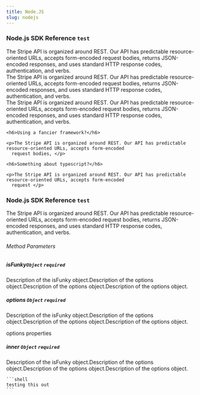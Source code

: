 ```yaml
---
title: Node.JS
slug: nodejs
---
```


<section className="section">
  <div className="left">
    <h3>Node.js SDK Reference <code>test</code></h3>
    <p>
      The Stripe API is organized around REST. Our API has predictable resource-oriented URLs, accepts form-encoded
      request bodies, returns JSON-encoded responses, and uses standard HTTP response codes, authentication, and verbs.
      <br />
      The Stripe API is organized around REST. Our API has predictable resource-oriented URLs, accepts form-encoded
      request bodies, returns JSON-encoded responses, and uses standard HTTP response codes, authentication, and verbs.
      <br />
      The Stripe API is organized around REST. Our API has predictable resource-oriented URLs, accepts form-encoded
      request bodies, returns JSON-encoded responses, and uses standard HTTP response codes, authentication, and verbs.
    </p>

  </div>
  <div className="right">

    <h6>Using a fancier framework?</h6>

    <p>The Stripe API is organized around REST. Our API has predictable resource-oriented URLs, accepts form-encoded
      request bodies, </p>

    <h6>Something about typescript?</h6>

    <p>The Stripe API is organized around REST. Our API has predictable resource-oriented URLs, accepts form-encoded
      request </p>

  </div>
</section>

<section className="section">
  <div className="left">
    <h3>Node.js SDK Reference <code>test</code></h3> 
    <p>The Stripe API is organized around REST. Our API has predictable resource-oriented URLs, accepts form-encoded
      request bodies, returns JSON-encoded responses, and uses standard HTTP response codes, authentication, and
      verbs.</p>
    <h6>Method Parameters</h6>
    <aside className="parameter">
      <h5>isFunky<code>Object</code> <code>required</code></h5>
      <p>Description of the isFunky object.Description of the options object.Description of the options
        object.Description of the options object.</p>
    </aside>
    <aside className="parameter">
      <h5>options <code>Object</code> <code>required</code></h5>
      <p>Description of the isFunky object.Description of the options object.Description of the options
        object.Description of the options object.</p>
      <article className="innerParameterContainer">
        <aside className="innerParameterHeading">options properties</aside>
        <aside className="parameter">
          <h5>inner <code>Object</code> <code>required</code></h5>
          <p>Description of the isFunky object.Description of the options object.Description of the options
            object.Description of the options object.</p>
        </aside>
      </article>
    </aside>
  </div>
  <div className="right">

    ```shell
    testing this out
    ```

  </div>
</section>
